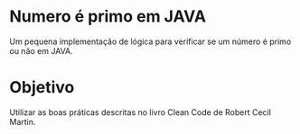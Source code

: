# Numero é primo em JAVA
Um pequena implementação de lógica para verificar se um número é primo ou não em JAVA.

# Objetivo
Utilizar as boas práticas descritas no livro Clean Code de Robert Cecil Martin.
